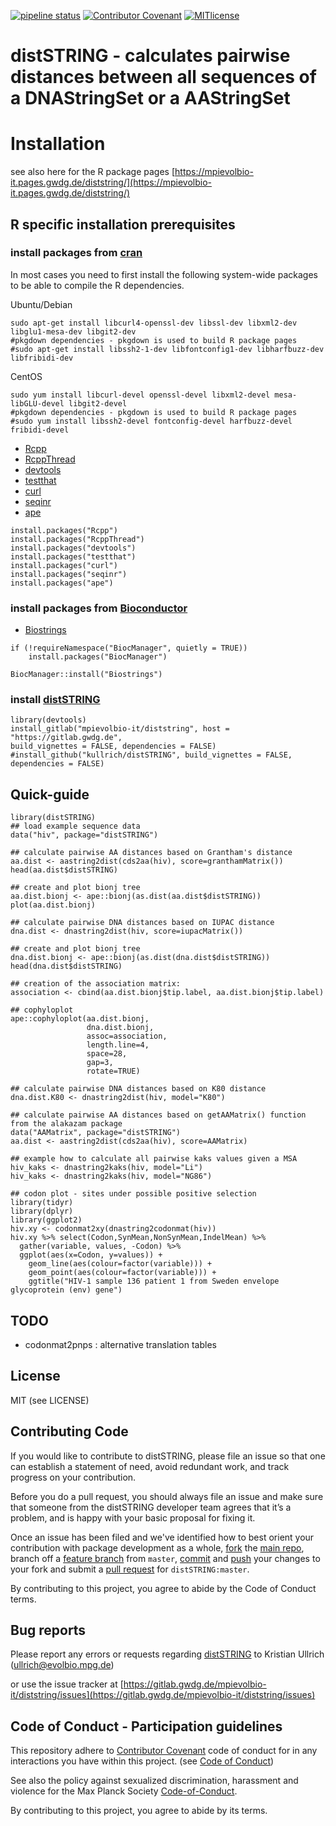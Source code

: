 [![pipeline status](https://gitlab.gwdg.de/mpievolbio-it/diststring/badges/master/pipeline.svg)](https://gitlab.gwdg.de/mpievolbio-it/diststring/-/commits/master)
[![Contributor Covenant](https://img.shields.io/badge/Contributor%20Covenant-v2.0%20adopted-ff69b4.svg)](CODE_OF_CONDUCT.md)
[![MITlicense](http://img.shields.io/badge/license-MIT-brightgreen.svg)](http://opensource.org/licenses/MIT)


distSTRING - calculates pairwise distances between all sequences of a DNAStringSet or a AAStringSet
=========

# Installation

see also here for the R package pages [https://mpievolbio-it.pages.gwdg.de/diststring/](https://mpievolbio-it.pages.gwdg.de/diststring/)

## R specific installation prerequisites

### install packages from [cran](https://cran.r-project.org/web/packages/index.html)

In most cases you need to first install the following system-wide packages to be able to compile the R dependencies.

Ubuntu/Debian

```
sudo apt-get install libcurl4-openssl-dev libssl-dev libxml2-dev libglu1-mesa-dev libgit2-dev
#pkgdown dependencies - pkgdown is used to build R package pages
#sudo apt-get install libssh2-1-dev libfontconfig1-dev libharfbuzz-dev libfribidi-dev
```

CentOS

```
sudo yum install libcurl-devel openssl-devel libxml2-devel mesa-libGLU-devel libgit2-devel
#pkgdown dependencies - pkgdown is used to build R package pages
#sudo yum install libssh2-devel fontconfig-devel harfbuzz-devel fribidi-devel
```

- [Rcpp](https://cran.r-project.org/web/packages/Rcpp/index.html)
- [RcppThread](https://cran.r-project.org/web/packages/RcppThread/index.html)
- [devtools](https://cran.r-project.org/web/packages/devtools/index.html)
- [testthat](https://cran.r-project.org/web/packages/testthat/index.html)
- [curl](https://cran.r-project.org/web/packages/curl/index.html)
- [seqinr](https://cran.r-project.org/web/packages/seqinr/index.html)
- [ape](https://cran.r-project.org/web/packages/ape/index.html)

```
install.packages("Rcpp")
install.packages("RcppThread")
install.packages("devtools")
install.packages("testthat")
install.packages("curl")
install.packages("seqinr")
install.packages("ape")
```

### install packages from [Bioconductor](https://www.bioconductor.org/)

- [Biostrings](http://bioconductor.org/packages/release/bioc/html/Biostrings.html)

```
if (!requireNamespace("BiocManager", quietly = TRUE))
    install.packages("BiocManager")

BiocManager::install("Biostrings")
```

### install [distSTRING](https://gitlab.gwdg.de/mpievolbio-it/diststring)

```
library(devtools)
install_gitlab("mpievolbio-it/diststring", host = "https://gitlab.gwdg.de",
build_vignettes = FALSE, dependencies = FALSE)
#install_github("kullrich/distSTRING", build_vignettes = FALSE, dependencies = FALSE)
```

## Quick-guide

```
library(distSTRING)
## load example sequence data
data("hiv", package="distSTRING")

## calculate pairwise AA distances based on Grantham's distance
aa.dist <- aastring2dist(cds2aa(hiv), score=granthamMatrix())
head(aa.dist$distSTRING)

## create and plot bionj tree
aa.dist.bionj <- ape::bionj(as.dist(aa.dist$distSTRING))
plot(aa.dist.bionj)

## calculate pairwise DNA distances based on IUPAC distance
dna.dist <- dnastring2dist(hiv, score=iupacMatrix())

## create and plot bionj tree
dna.dist.bionj <- ape::bionj(as.dist(dna.dist$distSTRING))
head(dna.dist$distSTRING)

## creation of the association matrix:
association <- cbind(aa.dist.bionj$tip.label, aa.dist.bionj$tip.label)

## cophyloplot
ape::cophyloplot(aa.dist.bionj,
                 dna.dist.bionj,
                 assoc=association,
                 length.line=4,
                 space=28,
                 gap=3,
                 rotate=TRUE)

## calculate pairwise DNA distances based on K80 distance
dna.dist.K80 <- dnastring2dist(hiv, model="K80")

## calculate pairwise AA distances based on getAAMatrix() function from the alakazam package
data("AAMatrix", package="distSTRING")
aa.dist <- aastring2dist(cds2aa(hiv), score=AAMatrix)

## example how to calculate all pairwise kaks values given a MSA
hiv_kaks <- dnastring2kaks(hiv, model="Li")
hiv_kaks <- dnastring2kaks(hiv, model="NG86")

## codon plot - sites under possible positive selection
library(tidyr)
library(dplyr)
library(ggplot2)
hiv.xy <- codonmat2xy(dnastring2codonmat(hiv))
hiv.xy %>% select(Codon,SynMean,NonSynMean,IndelMean) %>%
  gather(variable, values, -Codon) %>% 
  ggplot(aes(x=Codon, y=values)) + 
    geom_line(aes(colour=factor(variable))) + 
    geom_point(aes(colour=factor(variable))) + 
    ggtitle("HIV-1 sample 136 patient 1 from Sweden envelope glycoprotein (env) gene")
```

## TODO

- codonmat2pnps : alternative translation tables

## License

MIT (see LICENSE)

## Contributing Code

If you would like to contribute to distSTRING, please file an issue so that one can establish a statement of need, avoid redundant work, and track progress on your contribution.

Before you do a pull request, you should always file an issue and make sure that someone from the distSTRING developer team agrees that it’s a problem, and is happy with your basic proposal for fixing it.

Once an issue has been filed and we've identified how to best orient your contribution with package development as a whole, [fork](https://docs.github.com/en/github/getting-started-with-github/fork-a-repo) the [main repo](https://gitlab.gwdg.de/mpievolbio-it/diststring.git), branch off a [feature branch](https://docs.github.com/en/github/collaborating-with-issues-and-pull-requests/about-branches) from `master`, [commit](https://docs.github.com/en/desktop/contributing-and-collaborating-using-github-desktop/committing-and-reviewing-changes-to-your-project) and [push](https://docs.github.com/en/github/using-git/pushing-commits-to-a-remote-repository) your changes to your fork and submit a [pull request](https://docs.github.com/en/github/collaborating-with-issues-and-pull-requests/proposing-changes-to-your-work-with-pull-requests) for `distSTRING:master`.

By contributing to this project, you agree to abide by the Code of Conduct terms.

## Bug reports

Please report any errors or requests regarding [distSTRING](https://gitlab.gwdg.de/mpievolbio-it/diststring) to Kristian Ullrich (ullrich@evolbio.mpg.de)

or use the issue tracker at [https://gitlab.gwdg.de/mpievolbio-it/diststring/issues](https://gitlab.gwdg.de/mpievolbio-it/diststring/issues)

## Code of Conduct - Participation guidelines

This repository adhere to [Contributor Covenant](http://contributor-covenant.org) code of conduct for in any interactions you have within this project. (see [Code of Conduct](https://gitlab.gwdg.de/mpievolbio-it/diststring/-/blob/master/CODE_OF_CONDUCT.md))

See also the policy against sexualized discrimination, harassment and violence for the Max Planck Society [Code-of-Conduct](https://www.mpg.de/11961177/code-of-conduct-en.pdf).

By contributing to this project, you agree to abide by its terms.
